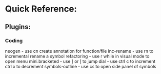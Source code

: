 # Quick Reference:

## Plugins:
### Coding
neogen - use <space>cn create annotation for function/file
inc-rename - use <space>rn to incremental rename a symbol
refactoring - use <space>r while in visual mode to open menu
mini.bracketed - use ] or [ to jump
dial - use ctrl c to increment ctrl x to decrement
symbols-outline - use <space>cs to open side panel of symbols
